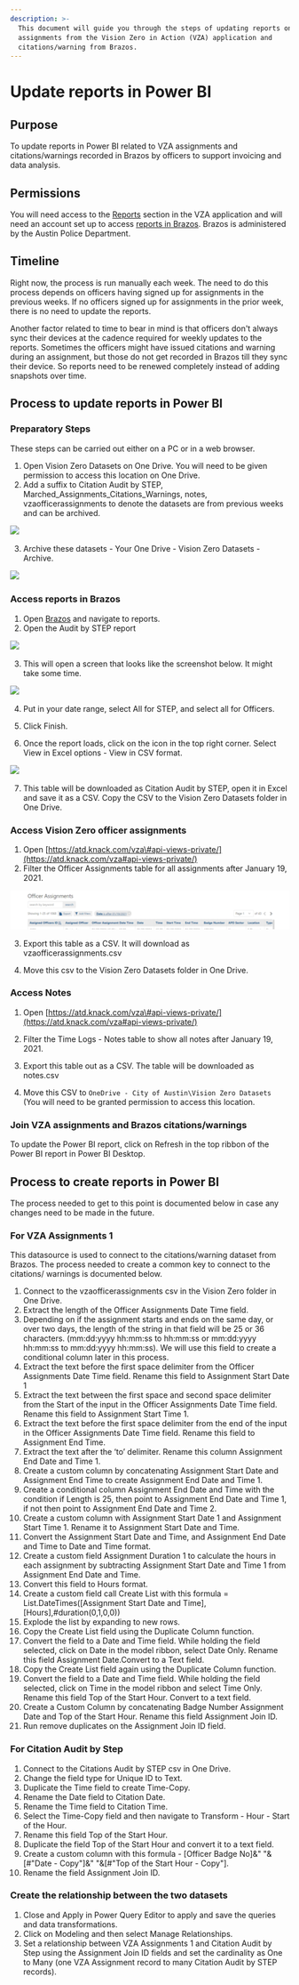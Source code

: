 ```yaml
---
description: >-
  This document will guide you through the steps of updating reports on officer
  assignments from the Vision Zero in Action (VZA) application and
  citations/warning from Brazos.
---
```


# Update reports in Power BI

## Purpose

To update reports in Power BI related to VZA assignments and citations/warnings recorded in Brazos by officers to support invoicing and data analysis.

## Permissions 

You will need access to the [Reports](https://atd.knack.com/vza#api-views-private/?view_539_page=1) section in the VZA application and will need an account  set up to access [reports in Brazos](https://my.brazostech.com/PublicSafety/Reports.aspx). Brazos is administered by the Austin Police Department. 

## Timeline

Right now, the process is run manually each week. The need to do this process depends on officers having signed up for assignments in the previous weeks. If no officers signed up for assignments in the prior week, there is no need to update the reports. 

Another factor related to time to bear in mind is that officers don't always sync their devices at the cadence required for weekly updates to the reports. Sometimes the officers might have issued citations and warning during an assignment, but those do not get recorded in Brazos till they sync their device. So reports need to be renewed completely instead of adding snapshots over time.

## Process to update reports in Power BI

### Preparatory Steps

These steps can be carried out either on a PC or in a web browser.

1. Open Vision Zero Datasets on One Drive. You will need to be given permission to access this location on One Drive.
2. Add a suffix to Citation Audit by STEP, Marched\_Assignments\_Citations\_Warnings, notes, vzaofficerassignments to denote the datasets are from previous weeks and can be archived.

![](https://lh6.googleusercontent.com/sl_Uzd9SLazpAEjxoFsRWZ1MUt3gYQalPWWmmf5wbuZvy_3JRuE3rY1oeZ_xVSNZV20mgjNoKHiZ4pGD_swnYopaRPqSVcAwt_sDXDXWJvvXUccE-pnC2iUn7tKE8oRPA-Sahcbw)

3. Archive these datasets - Your One Drive - Vision Zero Datasets - Archive.

![](https://lh4.googleusercontent.com/WD85CjVcPk-L0EBexp61vOdE8MNRNifKS8Kn-EX-OORRj_q_pNQODhb5ENLpbO3QgWCDUrT_RqiUgh89sAaYEF_GlQUq97maxOzCKbxTiZQx1mhsul6xoRpNQ4nKzbnffAuJJEmM)

### Access reports in Brazos

1. Open [Brazos](https://my.brazostech.com/Home/brazospg/36/ctl/Login/Default.aspx) and navigate to reports.
2. Open the Audit by STEP report



![](https://lh3.googleusercontent.com/po-wwqhhCa41dFpL00OUlG0jc8TL4D1nMhYu71X5WNlyIg5IuSt9Ns1eEtvDpW0OsiqSTAtcE8Zp6bWv5ZVoH2BQO7noBp50X_kY-f1jwI64q7NbcXY64Jltf7cRXitT-y-vW7q-)

3. This will open a screen that looks like the screenshot below. It might take some time.

![](https://lh3.googleusercontent.com/i_CdBDn5tlFHH0zeeLAPTAjk3raoDMtR9gdYUnDlxqCGW-KGo_Rp125l8DKyepoHQFdV4HUF0KD7g-InIeFSvd2Hbe9igNyP6TAXWZtwXNaZzT1n0-YeTh71dp-bO3BceZbB4xzB)



4. Put in your date range, select All for STEP, and select all for Officers.

5. Click Finish.

6. Once the report loads, click on the icon in the top right corner. Select View in Excel options - View in CSV format.

![](https://lh6.googleusercontent.com/y-YcK8Y2nYlFU7JVm0GXlQ7_HXURwFZVIV05nZofRMXGfZaMykGtED_Rc7IzEPkBgHRqqK3cpXSWoHuGQywAlURdyA2BgPnvbsK3bfvOkBCOrVnQoQsEKO0KfHU3bJUAbUZaRO3k)

7. This table will be downloaded as Citation Audit by STEP, open it in Excel and save it as a CSV. Copy the CSV to the Vision Zero Datasets folder in One Drive.

### Access Vision Zero officer assignments

1. Open [https://atd.knack.com/vza\#api-views-private/](https://atd.knack.com/vza#api-views-private/)
2. Filter the Officer Assignments table for all assignments after January 19, 2021. 

![](../.gitbook/assets/image%20%28107%29.png)

3. Export this table as a CSV. It will download as vzaofficerassignments.csv

4. Move this csv to the Vision Zero Datasets folder in One Drive.

### Access Notes

1. Open [https://atd.knack.com/vza\#api-views-private/](https://atd.knack.com/vza#api-views-private/)
2. Filter the Time Logs - Notes table to show all notes after January 19, 2021.

3. Export this table out as a CSV. The table will be downloaded as notes.csv

4. Move this CSV to `OneDrive - City of Austin\Vision Zero Datasets` \(You will need to be granted permission to access this location.

### Join VZA assignments and Brazos citations/warnings

To update the Power BI report, click on Refresh in the top ribbon of the Power BI report in Power BI Desktop.



## Process to create reports in Power BI

The process needed to get to this point is documented below in case any changes need to be made in the future. 

### For VZA Assignments 1

This datasource is used to connect to the citations/warning dataset from Brazos. The process needed to create a common key to connect to the citations/ warnings is documented below. 

1. Connect to the vzaofficerassignments csv in the Vision Zero folder in One Drive.
2. Extract the length of the Officer Assignments Date Time field.
3. Depending on if the assignment starts and ends on the same day, or over two days, the length of the string in that field will be 25 or 36 characters. \(mm:dd:yyyy hh:mm:ss to hh:mm:ss or mm:dd:yyyy hh:mm:ss to mm:dd:yyyy hh:mm:ss\). We will use this field to create a conditional column later in this process. 
4. Extract the text before the first space delimiter from the Officer Assignments Date Time field. Rename this field to Assignment Start Date 1
5. Extract the text between the first space and second space delimiter from the Start of the input in the Officer Assignments Date Time field. Rename this field to Assignment Start Time 1.
6. Extract the text before the first space delimiter from the end of the input in the Officer Assignments Date Time field. Rename this field to Assignment End Time.
7. Extract the text after the ‘to’ delimiter. Rename this column Assignment End Date and Time 1.
8. Create a custom column by concatenating Assignment Start Date and Assignment End Time to create Assignment End Date and Time 1.
9. Create a conditional column Assignment End Date and Time with the condition if Length is 25, then point to Assignment End Date and Time 1, if not then point to Assignment End Date and Time 2.
10. Create a custom column with Assignment Start Date 1 and Assignment Start Time 1. Rename it to Assignment Start Date and Time. 
11. Convert the Assignment Start Date and Time, and Assignment End Date and Time to Date and Time format. 
12. Create a custom field Assignment Duration 1 to calculate the hours in each assignment by subtracting Assignment Start Date and Time 1 from Assignment End Date and Time. 
13. Convert this field to Hours format.
14. Create a custom field call Create List with this formula = List.DateTimes\(\[Assignment Start Date and Time\],\[Hours\],\#duration\(0,1,0,0\)\)
15. Explode the list by expanding to new rows.
16. Copy the Create List field using the Duplicate Column function.
17. Convert the field to a Date and Time field. While holding the field selected, click on Date in the model ribbon, select Date Only. Rename this field Assignment Date.Convert to a Text field. 
18. Copy the Create List field again using the Duplicate Column function. 
19. Convert the field to a Date and Time field. While holding the field selected, click on Time in the model ribbon and select Time Only. Rename this field Top of the Start Hour. Convert to a text field. 
20. Create a Custom Column by concatenating Badge Number Assignment Date and Top of the Start Hour. Rename this field Assignment Join ID. 
21. Run remove duplicates on the Assignment Join ID field.

### **For Citation Audit by Step**

1. Connect to the Citations Audit by STEP csv in One Drive. 
2. Change the field type for Unique ID to Text. 
3. Duplicate the Time field to create Time-Copy.
4. Rename the Date field to Citation Date.
5. Rename the Time field to Citation Time.
6. Select the Time-Copy field and then navigate to Transform - Hour - Start of the Hour.
7. Rename this field Top of the Start Hour.
8. Duplicate the field Top of the Start Hour and convert it to a text field.
9. Create a custom column with this formula - \[Officer Badge No\]&" "&\[\#"Date - Copy"\]&" "&\[\#"Top of the Start Hour - Copy"\].
10. Rename the field Assignment Join ID.

### Create the relationship between the two datasets

1. Close and Apply in Power Query Editor to apply and save the queries and data transformations. 
2. Click on Modeling and then select Manage Relationships.
3. Set a relationship between VZA Assignments 1 and Citation Audit by Step using the Assignment Join ID fields and set the cardinality as One to Many \(one VZA Assignment record to many Citation Audit by STEP records\).







